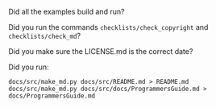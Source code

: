 

Did all the examples build and run?

Did you run the commands `checklists/check_copyright` and `checklists/check_md`?

Did you make sure the LICENSE.md is the correct date?

Did you run:

```
docs/src/make_md.py docs/src/README.md > README.md
docs/src/make_md.py docs/src/docs/ProgrammersGuide.md > docs/ProgrammersGuide.md 
```


